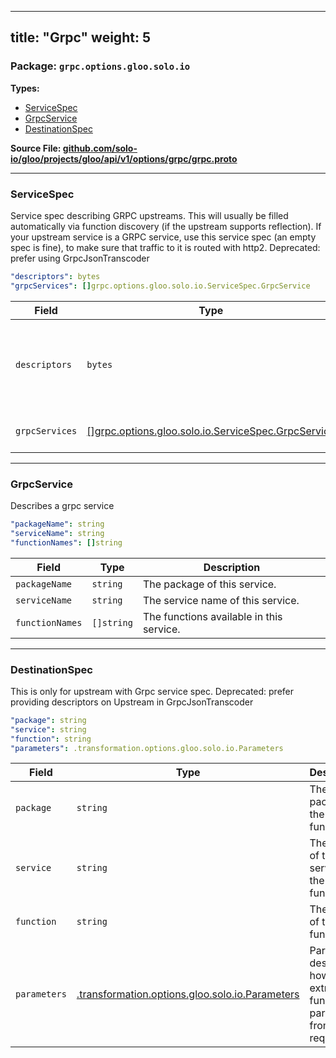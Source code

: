 
---
title: "Grpc"
weight: 5
---

<!-- Code generated by solo-kit. DO NOT EDIT. -->


### Package: `grpc.options.gloo.solo.io` 
**Types:**


- [ServiceSpec](#servicespec)
- [GrpcService](#grpcservice)
- [DestinationSpec](#destinationspec)
  



**Source File: [github.com/solo-io/gloo/projects/gloo/api/v1/options/grpc/grpc.proto](https://github.com/solo-io/gloo/blob/main/projects/gloo/api/v1/options/grpc/grpc.proto)**





---
### ServiceSpec

 
Service spec describing GRPC upstreams. This will usually be filled
automatically via function discovery (if the upstream supports reflection).
If your upstream service is a GRPC service, use this service spec (an empty
spec is fine), to make sure that traffic to it is routed with http2.
Deprecated: prefer using GrpcJsonTranscoder

```yaml
"descriptors": bytes
"grpcServices": []grpc.options.gloo.solo.io.ServiceSpec.GrpcService

```

| Field | Type | Description |
| ----- | ---- | ----------- | 
| `descriptors` | `bytes` | Descriptors that contain information of the services listed below. this is a serialized google.protobuf.FileDescriptorSet. These will be discovered if FDS is enabled and may be modified by Gloo. |
| `grpcServices` | [[]grpc.options.gloo.solo.io.ServiceSpec.GrpcService](../grpc.proto.sk/#grpcservice) | List of services used by this upstream. These services must be present in the descriptors. |




---
### GrpcService

 
Describes a grpc service

```yaml
"packageName": string
"serviceName": string
"functionNames": []string

```

| Field | Type | Description |
| ----- | ---- | ----------- | 
| `packageName` | `string` | The package of this service. |
| `serviceName` | `string` | The service name of this service. |
| `functionNames` | `[]string` | The functions available in this service. |




---
### DestinationSpec

 
This is only for upstream with Grpc service spec.
Deprecated: prefer providing descriptors on Upstream in GrpcJsonTranscoder

```yaml
"package": string
"service": string
"function": string
"parameters": .transformation.options.gloo.solo.io.Parameters

```

| Field | Type | Description |
| ----- | ---- | ----------- | 
| `package` | `string` | The proto package of the function. |
| `service` | `string` | The name of the service of the function. |
| `function` | `string` | The name of the function. |
| `parameters` | [.transformation.options.gloo.solo.io.Parameters](../../transformation/parameters.proto.sk/#parameters) | Parameters describe how to extract the function parameters from the request. |





<!-- Start of HubSpot Embed Code -->
<script type="text/javascript" id="hs-script-loader" async defer src="//js.hs-scripts.com/5130874.js"></script>
<!-- End of HubSpot Embed Code -->
